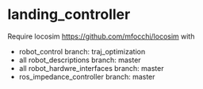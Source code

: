 # landing_controller
Require locosim https://github.com/mfocchi/locosim with

- robot_control branch: traj_optimization
- all robot_descriptions branch: master
- all robot_hardwre_interfaces branch: master
- ros_impedance_controller branch: master
